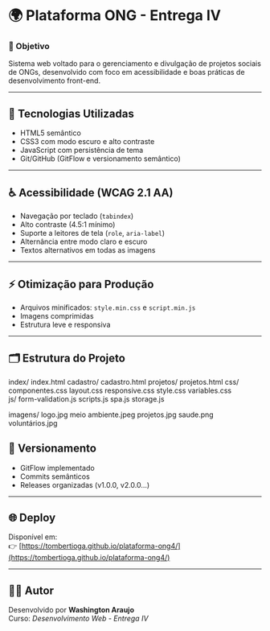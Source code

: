 # 🌍 Plataforma ONG - Entrega IV

### 🚀 Objetivo
Sistema web voltado para o gerenciamento e divulgação de projetos sociais de ONGs, desenvolvido com foco em acessibilidade e boas práticas de desenvolvimento front-end.

---

## 🧠 Tecnologias Utilizadas
- HTML5 semântico  
- CSS3 com modo escuro e alto contraste  
- JavaScript com persistência de tema  
- Git/GitHub (GitFlow e versionamento semântico)

---

## ♿ Acessibilidade (WCAG 2.1 AA)
- Navegação por teclado (`tabindex`)  
- Alto contraste (4.5:1 mínimo)  
- Suporte a leitores de tela (`role`, `aria-label`)  
- Alternância entre modo claro e escuro  
- Textos alternativos em todas as imagens  

---

## ⚡ Otimização para Produção
- Arquivos minificados: `style.min.css` e `script.min.js`  
- Imagens comprimidas  
- Estrutura leve e responsiva  

---

## 🗂️ Estrutura do Projeto
index/
     index.html	
cadastro/
     cadastro.html
projetos/
     projetos.html
css/
    componentes.css
    layout.css
    responsive.css
    style.css
    variables.css	 
js/
   form-validation.js
   scripts.js
   spa.js
   storage.js
   
imagens/
    logo.jpg
    meio ambiente.jpeg
    projetos.jpg
    saude.png
    voluntários.jpg



## 🧩 Versionamento
- GitFlow implementado  
- Commits semânticos  
- Releases organizadas (v1.0.0, v2.0.0...)  

---

## 🌐 Deploy
Disponível em:  
👉 [https://tombertioga.github.io/plataforma-ong4/](https://tombertioga.github.io/plataforma-ong4/)

---

## 👨‍💻 Autor
Desenvolvido por **Washington Araujo**  
Curso: *Desenvolvimento Web - Entrega IV*
		